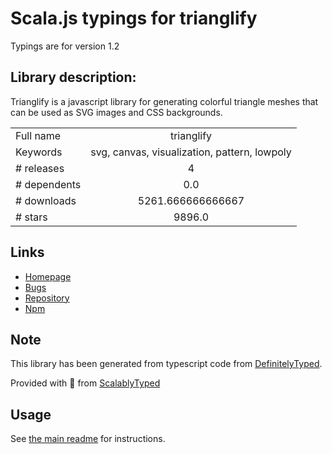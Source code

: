 
# Scala.js typings for trianglify

Typings are for version 1.2

## Library description:
Trianglify is a javascript library for generating colorful triangle meshes that can be used as SVG images and CSS backgrounds.

|                    |                 |
| ------------------ | :-------------: |
| Full name          | trianglify |
| Keywords           | svg, canvas, visualization, pattern, lowpoly |
| # releases         | 4 |
| # dependents       | 0.0 |
| # downloads        | 5261.666666666667 |
| # stars            | 9896.0 |

## Links
- [Homepage](https://github.com/qrohlf/trianglify)
- [Bugs](https://github.com/qrohlf/trianglify/issues)
- [Repository](https://github.com/qrohlf/trianglify)
- [Npm](https://www.npmjs.com/package/trianglify)
    


## Note
This library has been generated from typescript code from [DefinitelyTyped](https://definitelytyped.org).

Provided with :purple_heart: from [ScalablyTyped](https://github.com/oyvindberg/ScalablyTyped)

## Usage
See [the main readme](../../readme.md) for instructions.


